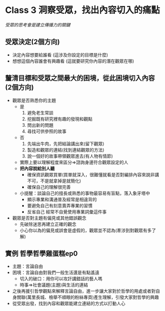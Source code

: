 # Class 3 洞察受眾，找出內容切入的痛點

*受眾的思考會是建立傳播力的關鍵*

## **受眾決定(2個方向)**

* 決定內容想要給誰看 (這涉及你設定的目標是什麼)
* 想想這個內容誰會有興趣看 (這就要研究你內容的潛在觀眾在哪)

## **釐清目標和受眾之間最大的困境，從此困境切入內容(2個方向)**

* 觀眾是否熟悉你的主題
  * 是
    1. 避免老生常談
    2. 挖掘既有研究裡有趣的發現和觀點
    3. 問出新的問題
    4. 尋找可供參照的故事
  * 否
    1. 先端出牛肉，先把結論講出來(留下觀眾)
    2. 製造和觀眾的連結(找到連結觀眾的方法)
    3. 說一個好的故事帶領觀眾進去(有人物有情節)
  * 實際上要以理解程度來區分=>諮詢身邊符合觀眾設定的人
  * **把內容說給別人聽**
    * 確保資訊觀眾買單(買單就深入，很難懂就看是否對編排內容來說非講不可，不是就拿掉是就簡化)
    * 確保自己的理解很完善
  * 小提醒：談論自己的擅長或熟悉的事物最容易有盲點，落入象牙塔中
    * 顯示專業和溝通普及經常是相違背的
    * 要避免自己有刻意賣弄專業的習慣
    * 反省自己
經常不自覺使用專業詞彙這件事
* 觀眾是否對主題有偏見或其他錯誤觀念
  * 先破除迷思再建立正確的觀念
  * 小心你以為的偏見或誤會是虛假的，觀眾並不認為(牽涉到對觀眾有多了解)

## **實例 哲學哲學雞蛋糕ep0**

* 主題：言論自由
* 困境：言論自由對我們一般生活還是有點遙遠
  * 切入的破口：用你可以攻訐講錯話的藝人嗎
  * 時事=>社會議題(主題)與生活的連結
* 之後再援引哲學觀點來解釋言論自由，進一步讓大家對於哲學的用處或者對自身關聯(萬里長城、檢舉不順眼的粉絲專頁)產生理解，引發大家對哲學的興趣
* 從受眾出發，找到內容和觀眾能建立連結的方式以打動人心